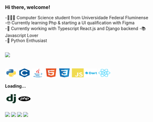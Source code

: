 ### Hi there, welcome!
  -👨🏻‍🎓 Computer Science student from Universidade Federal Fluminense<br>
  -🤓 Currently learning Php & starting a UI qualification with Figma <br>
  -🔭 Currently working with Typescript React.js and Django backend
  -📚 Javascript Lover<br>
  -🐍 Python Enthusiast
  <br>
  <br>



  <div>
    <a href="https://github.com/joaovitorbranq">
<!--       Descomentar para mostrar github stats -->
<!--       <img height="180em" src="https://github-readme-stats.vercel.app/api?username=joaovitorbranq&show_icons=true&theme=dracula&include_all_commits=true&count_private=true"> -->
      <img height="180em" src="https://github-readme-stats.vercel.app/api/top-langs/?username=joaovitorbranq&layout=compact&langs_count=7&theme=dracula">
    </a>
  </div>
  
  <br>
  
  <div style="display: inline_block"><br>
    <img align="center" alt="Branq-Python" height="30" width="40" src="https://raw.githubusercontent.com/devicons/devicon/master/icons/python/python-original.svg">
    <img align="center" alt="Branq-C" height="30" width="40" src="https://github.com/devicons/devicon/blob/master/icons/c/c-plain.svg">
    <img align="center" alt="Branq-Java" height="30" width="40" src="https://github.com/devicons/devicon/blob/master/icons/java/java-original.svg">
    <img align="center" alt="Branq-HTML" height="30" width="40" src="https://raw.githubusercontent.com/devicons/devicon/master/icons/html5/html5-original.svg">
    <img align="center" alt="Branq-CSS" height="30" width="40" src="https://raw.githubusercontent.com/devicons/devicon/master/icons/css3/css3-original.svg">
    <img align="center" alt="Branq-Js" height="30" width="40" src="https://raw.githubusercontent.com/devicons/devicon/master/icons/javascript/javascript-plain.svg">
    <img align="center" alt="Branq-Dart" height="30" width="40" src="https://github.com/devicons/devicon/blob/master/icons/dart/dart-plain-wordmark.svg">
    <img align="center" alt="Branq-React" height="30" width="40" src="https://raw.githubusercontent.com/devicons/devicon/master/icons/react/react-original.svg">
    <br>
    <h4 align="left" width="40">Loading...</h4>
    <img align="center" alt="Branq-Django" height="30" width="40" src="https://github.com/devicons/devicon/blob/master/icons/django/django-plain.svg">
    <img align="center" alt="Branq-php" height="30" width="40" src="https://raw.githubusercontent.com/devicons/devicon/master/icons/php/php-plain.svg">
</div>


  ##
  
  
  
<div>
  <a href="https://instagram.com/joaovitorbranq" target="_blank"><img src="https://img.shields.io/badge/-Instagram-%23E4405F?style=for-the-badge&logo=instagram&logoColor=white" target="_blank"></a>
  <a href="https://www.facebook.com/joaovitor.branquinho.5/" target="_blank"><img src="https://img.shields.io/badge/Facebook-1877F2?style=for-the-badge&logo=facebook&logoColor=white" target="_blank"></a>
  <a href = "mailto:joaobranquinhoribeiro@gmail.com"><img src="https://img.shields.io/badge/-Gmail-%23333?style=for-the-badge&logo=gmail&logoColor=white" target="_blank"></a>
  <a href="https://www.linkedin.com/in/joaovitorbranq/" target="_blank"><img src="https://img.shields.io/badge/-LinkedIn-%230077B5?style=for-the-badge&logo=linkedin&logoColor=white" target="_blank"></a>
  
</div>
  
  
  
  
  
  <!--
**joaovitorbranq/joaovitorbranq** is a ✨ _special_ ✨ repository because its `README.md` (this file) appears on your GitHub profile.

Here are some ideas to get you started:

- 🔭 I’m currently working on ...
- 🌱 I’m currently learning ...
- 👯 I’m looking to collaborate on ...
- 🤔 I’m looking for help with ...
- 💬 Ask me about ...
- 📫 How to reach me: ...
- 😄 Pronouns: ...
- ⚡ Fun fact: ...
